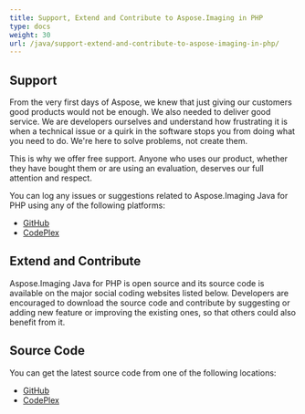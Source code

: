 ```yaml
---
title: Support, Extend and Contribute to Aspose.Imaging in PHP
type: docs
weight: 30
url: /java/support-extend-and-contribute-to-aspose-imaging-in-php/
---
```


## **Support**
From the very first days of Aspose, we knew that just giving our customers good products would not be enough. We also needed to deliver good service. We are developers ourselves and understand how frustrating it is when a technical issue or a quirk in the software stops you from doing what you need to do. We're here to solve problems, not create them.

This is why we offer free support. Anyone who uses our product, whether they have bought them or are using an evaluation, deserves our full attention and respect.

You can log any issues or suggestions related to Aspose.Imaging Java for PHP using any of the following platforms:

- [GitHub](https://github.com/asposeimaging/Aspose.Imaging-for-Java/issues)
- [CodePlex](https://asposeimagingjavaphp.codeplex.com/workitem/list/basic)
## **Extend and Contribute**
Aspose.Imaging Java for PHP is open source and its source code is available on the major social coding websites listed below. Developers are encouraged to download the source code and contribute by suggesting or adding new feature or improving the existing ones, so that others could also benefit from it.
## **Source Code**
You can get the latest source code from one of the following locations:

- [GitHub](https://github.com/asposeimaging/Aspose.Imaging-for-Java/tree/master/Plugins/Aspose_Imaging_Java_for_PHP)
- [CodePlex](https://asposeimagingjavaphp.codeplex.com/)
